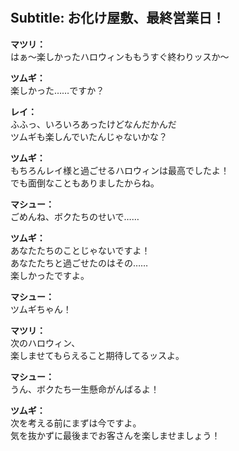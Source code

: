 # 

  
## Subtitle: お化け屋敷、最終営業日！
  
**マツリ：**  
はぁ～楽しかったハロウィンももうすぐ終わりッスか～  
  
**ツムギ：**  
楽しかった……ですか？  
  
**レイ：**  
ふふっ、いろいろあったけどなんだかんだ  
ツムギも楽しんでいたんじゃないかな？  
  
**ツムギ：**  
もちろんレイ様と過ごせるハロウィンは最高でしたよ！  
でも面倒なこともありましたからね。  
  
**マシュー：**  
ごめんね、ボクたちのせいで……  
  
**ツムギ：**  
あなたたちのことじゃないですよ！  
あなたたちと過ごせたのはその……  
楽しかったですよ。  
  
**マシュー：**  
ツムギちゃん！  
  
**マツリ：**  
次のハロウィン、  
楽しませてもらえること期待してるッスよ。  
  
**マシュー：**  
うん、ボクたち一生懸命がんばるよ！  
  
**ツムギ：**  
次を考える前にまずは今ですよ。  
気を抜かずに最後までお客さんを楽しませましょう！  
